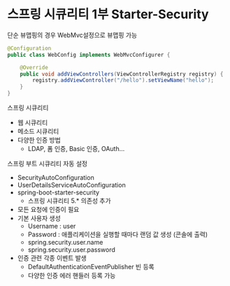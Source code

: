 # 스프링 시큐리티 1부 Starter-Security



단순 뷰맵핑의 경우 WebMvc설정으로 뷰맵핑 가능

```java
@Configuration
public class WebConfig implements WebMvcConfigurer {

    @Override
    public void addViewControllers(ViewControllerRegistry registry) {
        registry.addViewController("/hello").setViewName("hello");
    }
}
```



스프링 시큐리티

- 웹 시큐리티
- 메소드 시큐리티
- 다양한 인증 방법
  - LDAP, 폼 인증, Basic 인증, OAuth...



스프링 부트 시큐리티 자동 설정

- SecurityAutoConfiguration
- UserDetailsServiceAutoConfiguration
- spring-boot-starter-security
  - 스프링 시큐리티 5.* 의존성 추가
- 모든 요청에 인증이 필요
- 기본 사용자 생성
  - Username : user
  - Password : 애플리케이션을 실행할 때마다 랜덤 값 생성 (콘솔에 출력)
  - spring.security.user.name
  - spring.security.user.password
- 인증 관련 각종 이벤트 발생
  - DefaultAuthenticationEventPublisher 빈 등록
  - 다양한 인증 에러 핸들러 등록 가능



